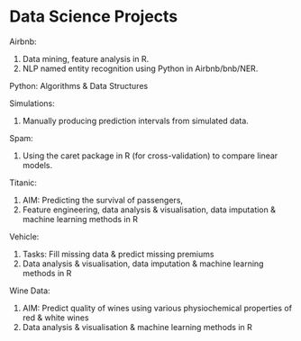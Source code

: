 # Data Science Projects

Airbnb:
1. Data mining, feature analysis in R.
2. NLP named entity recognition using Python in Airbnb/bnb/NER.

Python:
Algorithms & Data Structures 

Simulations:
1. Manually producing prediction intervals from simulated data.

Spam:
1. Using the caret package in R (for cross-validation) to compare linear models.

Titanic:
1. AIM: Predicting the survival of passengers,
2. Feature engineering, data analysis & visualisation, data imputation & machine learning methods in R

Vehicle:
1. Tasks: Fill missing data & predict missing premiums
2. Data analysis & visualisation, data imputation & machine learning methods in R

Wine Data:
1. AIM: Predict quality of wines using various physiochemical properties of red & white wines
2. Data analysis & visualisation & machine learning methods in R

